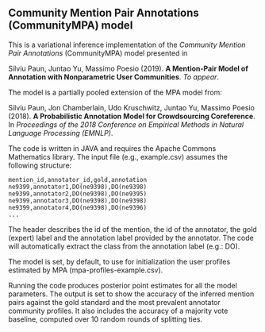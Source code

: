 ## Community Mention Pair Annotations (CommunityMPA) model

This is a variational inference implementation of the *Community Mention Pair Annotations* (CommunityMPA) model presented in

Silviu Paun, Juntao Yu, Massimo Poesio (2019). **A Mention-Pair Model of Annotation with Nonparametric User Communities**. *To appear*. 

The model is a partially pooled extension of the MPA model from:

Silviu Paun, Jon Chamberlain, Udo Kruschwitz, Juntao Yu, Massimo Poesio (2018). **A Probabilistic Annotation Model for Crowdsourcing Coreference**. In *Proceedings of the 2018 Conference on Empirical Methods in Natural Language Processing (EMNLP)*.

The code is written in JAVA and requires the Apache Commons Mathematics library. The input file (e.g., example.csv) assumes the following structure:

```
mention_id,annotator_id,gold,annotation
ne9399,annotator1,DO(ne9398),DO(ne9398)
ne9399,annotator2,DO(ne9398),DO(ne9395)
ne9399,annotator3,DO(ne9398),DO(ne9398)
ne9399,annotator4,DO(ne9398),DO(ne9396)
...
```

The header describes the id of the mention, the id of the annotator, the gold (expert) label and the annotation label provided by the annotator. The code will automatically extract the class from the annotation label (e.g.: DO).

The model is set, by default, to use for initialization the user profiles estimated by MPA (mpa-profiles-example.csv).

Running the code produces posterior point estimates for all the model parameters. The output is set to show the accuracy of the inferred mention pairs against the gold standard and the most prevalent annotator community profiles. It also includes the accuracy of a majority vote baseline, computed over 10 random rounds of splitting ties.
